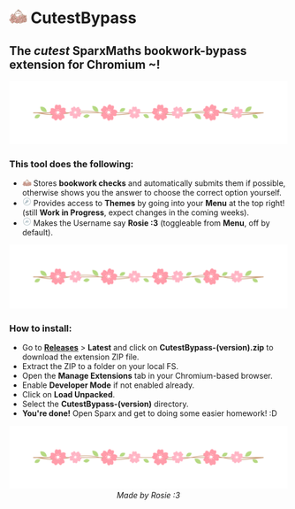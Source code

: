 # <img src="src/assets/logo.png" style="width: 2rem"> CutestBypass

## **The** ***cutest*** **SparxMaths bookwork-bypass extension for Chromium ~!**

<img src="src/assets/divider.png">

### **This tool does the following:**

- <img src="src/assets/logo.png" style="width: 1rem"> Stores **bookwork checks** and automatically submits them if possible, otherwise shows you the answer to choose the correct option yourself.
- <img src="src/assets/menu_theme.png" style="width: 1rem"> Provides access to **Themes** by going into your **Menu** at the top right! (still **Work in Progress**, expect changes in the coming weeks).
- <img src="src/assets/menu_name.png" style="width: 1rem"> Makes the Username say **Rosie :3** (toggleable from **Menu**, off by default).

<img src="src/assets/divider.png">

### **How to install:**

- Go to [**Releases**](https://github.com/acquitelol/CutestBypass/releases/) > **Latest** and click on **CutestBypass-(version).zip** to download the extension ZIP file.
- Extract the ZIP to a folder on your local FS.
- Open the **Manage Extensions** tab in your Chromium-based browser.
- Enable **Developer Mode** if not enabled already.
- Click on **Load Unpacked**.
- Select the **CutestBypass-(version)** directory.
- **You're done!** Open Sparx and get to doing some easier homework! :D

<img src="src/assets/divider.png">

<div style="text-align: center">
    <i>Made by Rosie :3</i>
</div>
